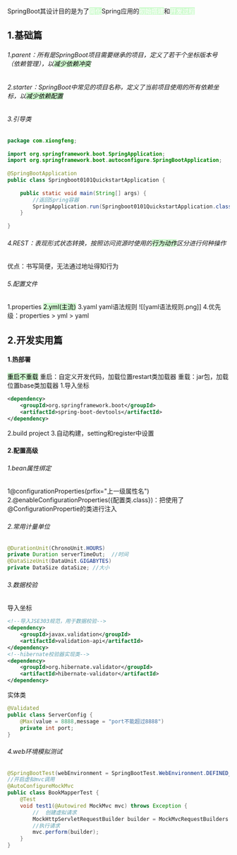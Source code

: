 SpringBoot其设计目的是为了<mark style="background: #BBFABBA6;color:white">简化</mark>Spring应用的<mark style="background: #BBFABBA6;color:white">初始搭建</mark>和<mark style="background: #BBFABBA6;color:white">开发过程</mark>
## 1.基础篇
###### 1.parent：所有是SpringBoot项目需要继承的项目，定义了若干个坐标版本号（依赖管理），以<mark style="background: #BBFABBA6;">减少依赖冲突</mark>
###### 2.starter：SpringBoot中常见的项目名称，定义了当前项目使用的所有依赖坐标，以<mark style="background: #BBFABBA6;">减少依赖配置</mark>
###### 3.引导类
```java
package com.xiongfeng;  
  
import org.springframework.boot.SpringApplication;  
import org.springframework.boot.autoconfigure.SpringBootApplication;  
  
@SpringBootApplication  
public class Springboot0101QuickstartApplication {  
  
    public static void main(String[] args) {  
	    //返回Spring容器
        SpringApplication.run(Springboot0101QuickstartApplication.class, args);  
    }  
  
}
```
###### 4.REST：表现形式状态转换，按照访问资源时使用的<mark style="background: #BBFABBA6;">行为动作</mark>区分进行何种操作
 优点：书写简便，无法通过地址得知行为
###### 5.配置文件
1.properties
<mark style="background: #BBFABBA6;">2.yml(主流)</mark>
3.yaml
yaml语法规则
![[yaml语法规则.png]]
4.优先级：properties > yml > yaml
## 2.开发实用篇 
#### 1.热部署
<mark style="background: #BBFABBA6;">重启不重载</mark>
重启：自定义开发代码，加载位置restart类加载器
重载：jar包，加载位置base类加载器
1.导入坐标
```xml
<dependency>  
    <groupId>org.springframework.boot</groupId>  
    <artifactId>spring-boot-devtools</artifactId>  
</dependency>
```
2.build project
3.自动构建，setting和register中设置
#### 2.配置高级
###### 1.bean属性绑定
1@configurationProperties(prfix="上一级属性名")
2.@enableConfigurationProperties({配置类.class})：把使用了@ConfigurationPropertie的类进行注入
###### 2.常用计量单位
```java
@DurationUnit(ChronoUnit.HOURS)  
private Duration serverTimeOut;  //时间
@DataSizeUnit(DataUnit.GIGABYTES)  
private DataSize dataSize; //大小
```
###### 3.数据校验
导入坐标
```xml
<!--导入JSE303规范，用于数据校验-->  
<dependency>  
	<groupId>javax.validation</groupId>  
	<artifactId>validation-api</artifactId>  
</dependency>
<!--hibernate校验器实现类-->  
<dependency>  
	<groupId>org.hibernate.validator</groupId>  
	<artifactId>hibernate-validator</artifactId>  
</dependency>
```
实体类
```java
@Validated  
public class ServerConfig {  
    @Max(value = 8888,message = "port不能超过8888")  
    private int port;  
}
```
###### 4.web环境模拟测试
```java
@SpringBootTest(webEnvironment = SpringBootTest.WebEnvironment.DEFINED_PORT)  
//开启虚拟mvc调用
@AutoConfigureMockMvc  
public class BookMapperTest {  
    @Test  
    void test1(@Autowired MockMvc mvc) throws Exception {
	    //  创建虚拟请求
        MockHttpServletRequestBuilder builder = MockMvcRequestBuilders.get("/books");  
        //执行请求
        mvc.perform(builder);  
    }  
}
```
